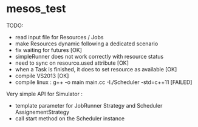 # mesos_test

TODO:
 - read input file for Resources / Jobs
 - make Resources dynamic following a dedicated scenario
 - fix waiting for futures [OK]
 - simpleRunner does not work correctly with resource status
 - need to sync on resource.used attribute [OK]
 - when a Task is finished, it does to set resource as available [OK]
 - compile VS2013 [OK]
 - compile linux :  g++ -o main main.cc  -I./Scheduler -std=c++11 [FAILED]


Very simple API for Simulator :
 - template parameter for JobRunner Strategy and Scheduler AssignementStrategy
 - call start method on the Scheduler instance